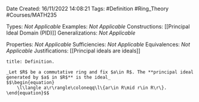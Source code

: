 <div class="topSpace"></div>

Date Created: 16/11/2022 14:08:21
Tags: #Definition #Ring_Theory #Courses/MATH235

Types: _Not Applicable_
Examples: _Not Applicable_
Constructions: [[Principal Ideal Domain (PID)]]
Generalizations: _Not Applicable_

Properties: _Not Applicable_
Sufficiencies: _Not Applicable_
Equivalences: _Not Applicable_
Justifications: [[Principal ideals are ideals]]

``` ad-Definition
title: Definition.

_Let $R$ be a commutative ring and fix $a\in R$. The **principal ideal generated by $a$ in $R$** is the ideal_
$$\begin{equation}
    \l\langle a\r\rangle\coloneqq\l\{ar\in R\mid r\in R\r\}.
\end{equation}$$

```
